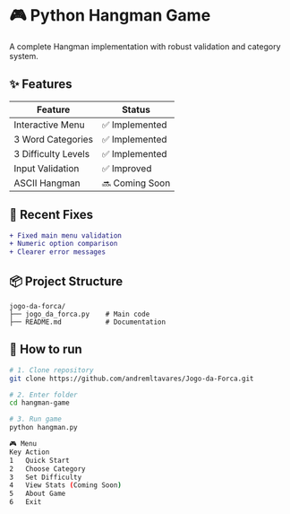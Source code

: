 # 🎮 Python Hangman Game

A complete Hangman implementation with robust validation and category system.

## ✨ Features
| Feature | Status |
|---------|--------|
| Interactive Menu | ✅ Implemented |
| 3 Word Categories | ✅ Implemented |
| 3 Difficulty Levels | ✅ Implemented |
| Input Validation | ✅ Improved |
| ASCII Hangman | 🔜 Coming Soon |

## 🐛 Recent Fixes
```diff
+ Fixed main menu validation
+ Numeric option comparison
+ Clearer error messages
```

## 📦 Project Structure
```
jogo-da-forca/
├── jogo_da_forca.py    # Main code
├── README.md           # Documentation
```

## 🚀 How to run
```bash
# 1. Clone repository
git clone https://github.com/andremltavares/Jogo-da-Forca.git

# 2. Enter folder
cd hangman-game

# 3. Run game
python hangman.py

🎮 Menu
Key	Action
1	Quick Start
2	Choose Category
3	Set Difficulty
4	View Stats (Coming Soon)
5	About Game
6	Exit
```

